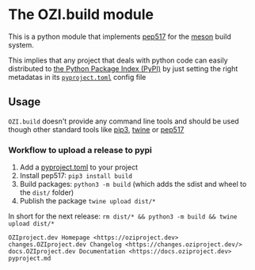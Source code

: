 # The OZI.build module

This is a python module that implements [pep517] for the [meson] build system.

This implies that any project that deals with python code can easily distributed
to [the Python Package Index (PyPI)](https://pypi.org/) by just setting the right
metadatas in its [`pyproject.toml`] config file

[meson]: https://mesonbuild.com
[pep517]: https://www.python.org/dev/peps/pep-0517/
[`pyproject.toml`]: https://www.python.org/dev/peps/pep-0518/#file-format

## Usage

`OZI.build` doesn't provide any command line tools and should be used
though other standard tools like [pip3](https://pip.pypa.io/en/stable/),
 [twine](https://pypi.org/project/twine/) or [pep517](https://pypi.org/project/pep517/)

### Workflow to upload a release to pypi

1. Add a [pyproject.toml](pyproject.md) to your project
2. Install pep517: `pip3 install build`
3. Build packages: `python3 -m build` (which adds the sdist and wheel to
   the `dist/` folder)
4. Publish the package `twine upload dist/*`

In short for the next release: `rm dist/* && python3 -m build && twine upload dist/*`

```{toctree}
OZIproject.dev Homepage <https://oziproject.dev>
changes.OZIproject.dev Changelog <https://changes.oziproject.dev/>
docs.OZIproject.dev Documentation <https://docs.oziproject.dev>
pyproject.md
```
